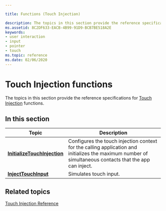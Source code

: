 ```yaml
---

title: Functions (Touch Injection)

description: The topics in this section provide the reference specifications for Touch Injection functions.
ms.assetid: 8C2DF633-EACB-4B99-91D9-BCB7BE518A2E
keywords:
- user interaction
- input
- pointer
- touch
ms.topic: reference
ms.date: 02/06/2020
---
```


# Touch Injection functions

The topics in this section provide the reference specifications for [Touch Injection](touch-injection-portal.md) functions.

## In this section

| Topic | Description |
|---|---|
| [**InitializeTouchInjection**](/windows/win32/api/winuser/nf-winuser-initializetouchinjection)<br/> | Configures the touch injection context for the calling application and initializes the maximum number of simultaneous contacts that the app can inject.<br/> |
| [**InjectTouchInput**](/windows/win32/api/winuser/nf-winuser-injecttouchinput)<br/>                 | Simulates touch input.<br/> |

## Related topics

[Touch Injection Reference](touch-injection-reference.md)
